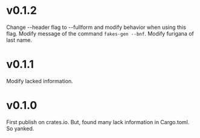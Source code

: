# v0.1.2
Change --header flag to --fullform and modify behavior when using this flag.
Modify message of the command ```fakes-gen --bnf```.
Modify furigana of last name.

# v0.1.1
Modify lacked information.

# v0.1.0
First publish on crates.io. But, found many lack information in Cargo.toml. So yanked.